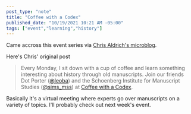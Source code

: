 ```yaml
---
post_type: "note" 
title: "Coffee with a Codex"
published_date: "10/19/2021 10:21 AM -05:00"
tags: ["event","learning","history"]
---
```


Came accross this event series via [Chris Aldrich's microblog](https://boffosocko.com/type/status/).

Here's Chris' original post

> Every Monday, I sit down with a cup of coffee and learn something interesting about history through old manuscripts. Join our friends Dot Porter ([@leoba](https://twitter.com/leoba)) and the Schoenberg Institute for Manuscript Studies ([@sims_mss](https://twitter.com/sims_mss)) at [Coffee with a Codex](https://schoenberginstitute.org/coffee-with-a-codex/).

Basically it's a virtual meeting where experts go over manuscripts on a variety of topics. I'll probably check out next week's event.